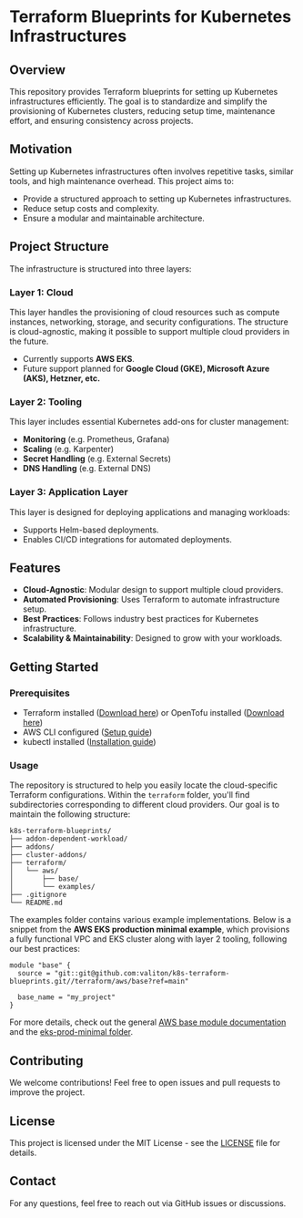 # Terraform Blueprints for Kubernetes Infrastructures

## Overview

This repository provides Terraform blueprints for setting up Kubernetes infrastructures efficiently. The goal is to standardize and simplify the provisioning of Kubernetes clusters, reducing setup time, maintenance effort, and ensuring consistency across projects.

## Motivation

Setting up Kubernetes infrastructures often involves repetitive tasks, similar tools, and high maintenance overhead. This project aims to:

- Provide a structured approach to setting up Kubernetes infrastructures.
- Reduce setup costs and complexity.
- Ensure a modular and maintainable architecture.

## Project Structure

The infrastructure is structured into three layers:

### **Layer 1: Cloud**

This layer handles the provisioning of cloud resources such as compute instances, networking, storage, and security configurations. The structure is cloud-agnostic, making it possible to support multiple cloud providers in the future.

- Currently supports **AWS EKS**.
- Future support planned for **Google Cloud (GKE), Microsoft Azure (AKS), Hetzner, etc.**

### **Layer 2: Tooling**

This layer includes essential Kubernetes add-ons for cluster management:

- **Monitoring** (e.g. Prometheus, Grafana)
- **Scaling** (e.g. Karpenter)
- **Secret Handling** (e.g. External Secrets)
- **DNS Handling** (e.g. External DNS)

### **Layer 3: Application Layer**

This layer is designed for deploying applications and managing workloads:

- Supports Helm-based deployments.
- Enables CI/CD integrations for automated deployments.

## Features

- **Cloud-Agnostic**: Modular design to support multiple cloud providers.
- **Automated Provisioning**: Uses Terraform to automate infrastructure setup.
- **Best Practices**: Follows industry best practices for Kubernetes infrastructure.
- **Scalability & Maintainability**: Designed to grow with your workloads.

## Getting Started

### Prerequisites

- Terraform installed ([Download here](https://www.terraform.io/downloads.html)) or OpenTofu installed ([Download here](https://opentofu.org/docs/intro/install/]))
- AWS CLI configured ([Setup guide](https://docs.aws.amazon.com/cli/latest/userguide/install-cliv2.html))
- kubectl installed ([Installation guide](https://kubernetes.io/docs/tasks/tools/))

### Usage

The repository is structured to help you easily locate the cloud-specific Terraform configurations. Within the `terraform` folder, you'll find subdirectories corresponding to different cloud providers. Our goal is to maintain the following structure:

```
k8s-terraform-blueprints/
├── addon-dependent-workload/
├── addons/
├── cluster-addons/
├── terraform/
│   └── aws/
│       ├── base/
│       └── examples/
├── .gitignore
└── README.md
```

The examples folder contains various example implementations. Below is a snippet from the **AWS EKS production minimal example**, which provisions a fully functional VPC and EKS cluster along with layer 2 tooling, following our best practices:

```hcl
module "base" {
  source = "git::git@github.com:valiton/k8s-terraform-blueprints.git//terraform/aws/base?ref=main"
 
  base_name = "my_project"
}
```

For more details, check out the general [AWS base module documentation](./terraform/aws/base/) and the [eks-prod-minimal folder](./terraform/aws/examples/eks-prod-minimal/).

## Contributing

We welcome contributions! Feel free to open issues and pull requests to improve the project.

## License

This project is licensed under the MIT License - see the [LICENSE](LICENSE) file for details.

## Contact

For any questions, feel free to reach out via GitHub issues or discussions.


